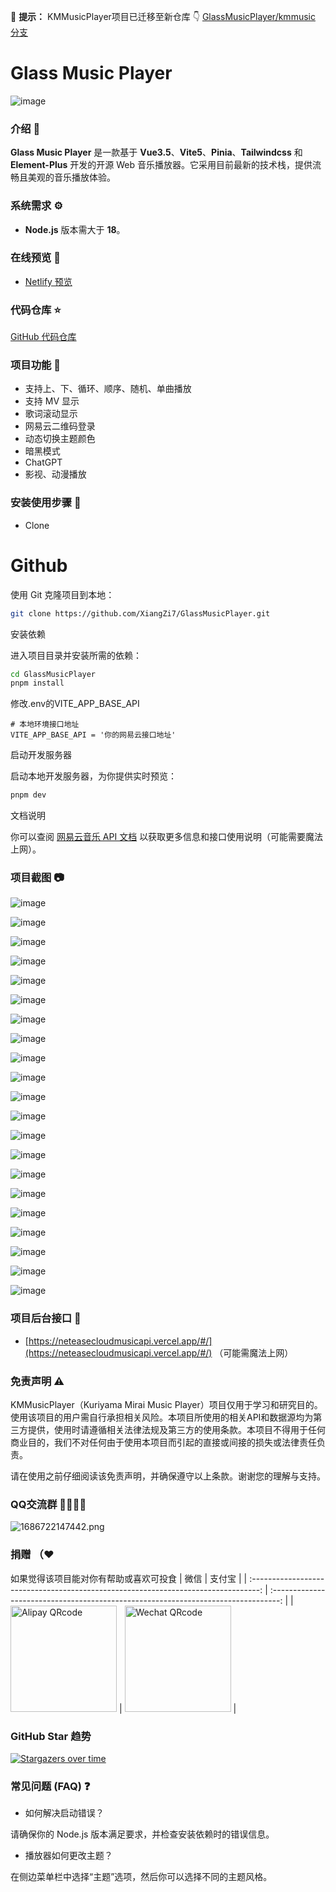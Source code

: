 🎵 **提示：** KMMusicPlayer项目已迁移至新仓库 👇
[GlassMusicPlayer/kmmusic 分支](https://github.com/XiangZi7/GlassMusicPlayer/tree/kmmusic)

# Glass Music Player

![image](https://github.com/user-attachments/assets/a25e395e-9f55-455e-bc22-843de0698144)

### 介绍 📖

**Glass Music Player** 是一款基于
**Vue3.5**、**Vite5**、**Pinia**、**Tailwindcss** 和 **Element-Plus**
开发的开源 Web 音乐播放器。它采用目前最新的技术栈，提供流畅且美观的音乐播放体验。

### 系统需求 ⚙️

- **Node.js** 版本需大于 **18**。

### 在线预览 👀

- [Netlify 预览](https://topm.netlify.app)

### 代码仓库 ⭐

[GitHub 代码仓库](https://github.com/XiangZi7/KM-Music-Player)

### 项目功能 🔨

- 支持上、下、循环、顺序、随机、单曲播放
- 支持 MV 显示
- 歌词滚动显示
- 网易云二维码登录
- 动态切换主题颜色
- 暗黑模式
- ChatGPT
- 影视、动漫播放

### 安装使用步骤 📔

- Clone

# Github

使用 Git 克隆项目到本地：

```bash
git clone https://github.com/XiangZi7/GlassMusicPlayer.git
```

安装依赖

进入项目目录并安装所需的依赖：

```bash
cd GlassMusicPlayer
pnpm install
```

修改.env的VITE_APP_BASE_API

```
# 本地环境接口地址
VITE_APP_BASE_API = '你的网易云接口地址'
```

启动开发服务器

启动本地开发服务器，为你提供实时预览：

```bash
pnpm dev
```

文档说明

你可以查阅 [网易云音乐 API 文档](https://neteasecloudmusicapi.vercel.app/#/)
以获取更多信息和接口使用说明（可能需要魔法上网）。

### 项目截图 📷

![image](https://github.com/user-attachments/assets/40b285d9-5502-4c7c-822e-200e075c9cff)

![image](https://github.com/user-attachments/assets/eef183e3-9c32-4f75-b675-1f355515e025)

![image](https://github.com/user-attachments/assets/f9b0fd38-52c7-44b5-9754-e43836184d85)

![image](https://github.com/user-attachments/assets/06ded20f-3cca-419e-9b70-305534ee7fd2)

![image](https://github.com/user-attachments/assets/a8b0603a-8d52-4cfd-83b7-d61526bcfe13)

![image](https://github.com/user-attachments/assets/8a3f736b-b785-438c-a982-d58186c2e4e3)

![image](https://github.com/user-attachments/assets/c029af1a-307a-4900-a5f5-bbe5c52889dc)

![image](https://github.com/user-attachments/assets/db6d53e3-5079-4f8d-97ca-0669a1cff232)

![image](https://github.com/user-attachments/assets/a8dd1ef7-1f95-40e2-bc93-a27ab08c388b)

![image](https://github.com/user-attachments/assets/2586cb5f-3876-427d-aa6e-24b3f694ff22)

![image](https://github.com/user-attachments/assets/9d97aeef-5fdc-4ba6-a01a-aa8f8264931b)

![image](https://github.com/user-attachments/assets/7e719067-2861-4746-9f05-a85f0c161b21)

![image](https://github.com/user-attachments/assets/b34837d1-a506-4494-9f82-4ffb97593fb5)

![image](https://github.com/user-attachments/assets/f5537cd5-3af0-4daf-80ac-8738e0140979)

![image](https://github.com/user-attachments/assets/17495ede-cbca-401a-b95c-535062886daf)

![image](https://github.com/user-attachments/assets/f08d5102-78c4-4cc7-82d9-253e7aa12131)

![image](https://github.com/user-attachments/assets/18469079-1119-4dbe-81d9-79a6c78d65f9)

![image](https://github.com/user-attachments/assets/237232dd-c8c5-4e73-bf32-7bd43667ff9e)

![image](https://github.com/user-attachments/assets/d7fa9540-36cd-4ae0-b3d3-5546c26da54c)

![image](https://github.com/user-attachments/assets/47562e55-c584-4eca-a9b2-f32fe4df0fcd)

![image](https://github.com/user-attachments/assets/ccdb5bd9-a9f3-48f3-9301-3bb859381505)

### 项目后台接口 🧩

- [https://neteasecloudmusicapi.vercel.app/#/](https://neteasecloudmusicapi.vercel.app/#/)
  （可能需魔法上网）

### 免责声明 ⚠️

KMMusicPlayer（Kuriyama Mirai Music
Player）项目仅用于学习和研究目的。使用该项目的用户需自行承担相关风险。本项目所使用的相关API和数据源均为第三方提供，使用时请遵循相关法律法规及第三方的使用条款。本项目不得用于任何商业目的，我们不对任何由于使用本项目而引起的直接或间接的损失或法律责任负责。

请在使用之前仔细阅读该免责声明，并确保遵守以上条款。谢谢您的理解与支持。

### QQ交流群 👨‍👨‍👦‍👦

![1686722147442.png](https://p6-juejin.byteimg.com/tos-cn-i-k3u1fbpfcp/2ef2a97c45df4a6fa5c78b34a28a42fc~tplv-k3u1fbpfcp-watermark.image#?w=238&h=250&s=10821&e=png&a=1&b=f8f8f8)

### 捐赠 （❤

如果觉得该项目能对你有帮助或喜欢可投食 | 微信 | 支付宝 | |
:--------------------------------------------------------------------------------:
|
:--------------------------------------------------------------------------------:
| |
<img src="https://github.com/user-attachments/assets/46d07565-72b9-4d48-bea2-4a7242e5ada0" alt="Alipay QRcode" width=170>
|
<img src="https://github.com/user-attachments/assets/7c3e1e96-cfc3-460d-b534-8a1da636cc09" alt="Wechat QRcode" width=170>
|

### GitHub Star 趋势

[![Stargazers over time](https://starchart.cc/XiangZi7/KM-Music-Player.svg?variant=adaptive)](https://starchart.cc/XiangZi7/KM-Music-Player)

### 常见问题 (FAQ) ❓

- 如何解决启动错误？

请确保你的 Node.js 版本满足要求，并检查安装依赖时的错误信息。

- 播放器如何更改主题？

在侧边菜单栏中选择“主题”选项，然后你可以选择不同的主题风格。
